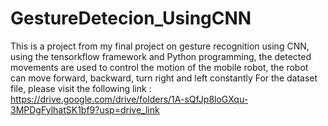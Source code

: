 # GestureDetecion_UsingCNN
This is a project from my final project on gesture recognition using CNN, using the tensorkflow framework and Python programming, the detected movements are used to control the motion of the mobile robot, the robot can move forward, backward, turn right and left constantly
For the dataset file, please visit the following link : https://drive.google.com/drive/folders/1A-sQfJp8loGXqu-3MPDgFylhatSK1bf9?usp=drive_link
